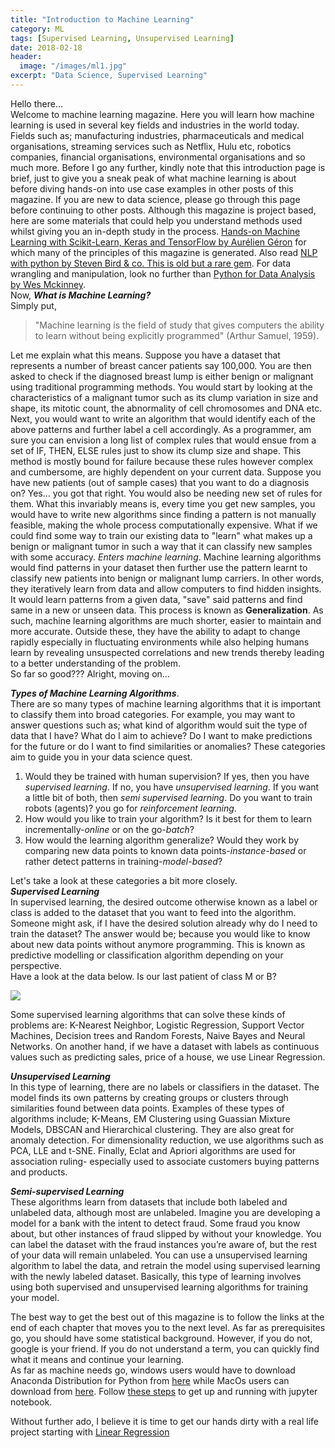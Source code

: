 ```yaml
---
title: "Introduction to Machine Learning"
category: ML
tags: [Supervised Learning, Unsupervised Learning]
date: 2018-02-18
header:
  image: "/images/ml1.jpg"
excerpt: "Data Science, Supervised Learning"
---
```


Hello there...  
Welcome to machine learning magazine. Here you will learn how machine learning is used in several key fields and industries in the world today. Fields such as; manufacturing industries, pharmaceuticals and medical organisations, streaming services such as Netflix, Hulu etc, robotics companies, financial organisations, environmental organisations and so much more. Before I go any further, kindly note that this introduction page is brief, just to give you a sneak peak of what machine learning is about before diving hands-on into use case examples in other posts of this magazine. If you are new to data science, please go through this page before continuing to other posts. Although this magazine is project based, here are some materials that could help you understand methods used whilst giving you an in-depth study in the process. [Hands-on Machine Learning with Scikit-Learn, Keras and TensorFlow by Aurélien Géron](https://learning.oreilly.com/library/view/hands-on-machine-learning/9781492032632/) for which many of the principles of this magazine is generated. Also read [NLP with python by Steven Bird & co. This is old but a rare gem](http://www.nltk.org/book/). For data wrangling and manipulation, look no further than [Python for Data Analysis by Wes Mckinney](https://learning.oreilly.com/library/view/python-for-data/9781491957653/).  
Now, ***What is Machine Learning?***   
Simply put,  
>"Machine learning is the field of study that gives computers the ability to learn without being explicitly programmed" (Arthur Samuel, 1959).

Let me explain what this means. Suppose you have a dataset that represents a number of breast cancer patients say 100,000. You are then asked to check if the diagnosed breast lump is either benign or malignant using traditional programming methods. You would start by looking at the characteristics of a malignant tumor such as its clump variation in size and shape, its mitotic count, the abnormality of cell chromosomes and DNA etc. Next, you would want to write an algorithm that would identify each of the above patterns and further label a cell accordingly. As a programmer, am sure you can envision a long list of complex rules that would ensue from a set of IF, THEN, ELSE rules just to show its clump size and shape. This method is mostly bound for failure because these rules however complex and cumbersome, are highly dependent on your current data. Suppose you have new patients (out of sample cases) that you want to do a diagnosis on? Yes... you got that right. You would also be needing new set of rules for them. What this invariably means is, every time you get new samples, you would have to write new algorithms since finding a pattern is not manually feasible, making the whole process  computationally expensive. What if we could find some way to train our existing data to "learn" what makes up a benign or malignant tumor in such a way that it can classify new samples with some accuracy. *Enters machine learning*. Machine learning algorithms would find patterns in your dataset then further use the pattern learnt to classify new patients into benign or malignant lump carriers. In other words, they iteratively learn from data and allow computers to find hidden insights. It would learn patterns from a given data, "save" said patterns and find same in a new or unseen data. This process is known as **Generalization**. As such, machine learning algorithms are much shorter, easier to maintain and more accurate. Outside these, they have the ability to adapt to change rapidly especially in fluctuating environments while also helping humans learn by revealing unsuspected correlations and new trends thereby leading to a better understanding of the problem.  
So far so good??? Alright, moving on...  

***Types of Machine Learning Algorithms***.  
There are so many types of machine learning algorithms that it is important to classify them into broad categories. For example, you may want to answer questions such as; what kind of algorithm would suit the type of data that I have? What do I aim to achieve? Do I want to make predictions for the future or do I want to find similarities or anomalies? These categories aim to guide you in your data science quest.
1. Would they be trained with human supervision? If yes, then you have *supervised learning*. If no, you have *unsupervised learning*. If you want a little bit of both, then *semi supervised learning*. Do you want to train robots (agents)? you go for *reinforcement learning*.
2. How would you like to train your algorithm? Is it best for them to learn incrementally-*online* or on the go-*batch*?
3. How would the learning algorithm generalize? Would they work by comparing new data points to known data points-*instance-based* or rather detect patterns in training-*model-based*?  

Let's take a look at these categories a bit more closely.  
***Supervised Learning***  
In supervised learning, the desired outcome otherwise known as a label or class is added to the dataset that you want to feed into the algorithm. Someone might ask, if I have the desired solution already why do I need to train the dataset? The answer would be; because you would like to know about new data points without anymore programming. This is known as predictive modelling or classification algorithm depending on your perspective.  
Have a look at the data below. Is our last patient of class M or B?

<img src="{{ site.url }}{{ site.baseurl }}/images/tumor.jpg">  

Some supervised learning algorithms that can solve these kinds of problems are:
K-Nearest Neighbor, Logistic Regression, Support Vector Machines, Decision trees and Random Forests, Naive Bayes and Neural Networks. On another hand, if we have a dataset with labels as continuous values such as predicting sales, price of a house, we use Linear Regression.

***Unsupervised Learning***  
In this type of learning, there are no labels or classifiers in the dataset. The model finds its own patterns by creating groups or clusters through similarities found between data points. Examples of these types of algorithms include; K-Means, EM Clustering using Guassian Mixture Models, DBSCAN and Hierarchical clustering. They are also great for anomaly detection. For dimensionality reduction, we use algorithms such as PCA, LLE and t-SNE. Finally, Eclat and Apriori algorithms are used for association ruling- especially used to associate customers buying patterns and products.

***Semi-supervised Learning***  
These algorithms learn from datasets that include both labeled and unlabeled data, although most are unlabeled. Imagine you are developing a model for a  bank with the intent to detect fraud. Some fraud you know about, but other instances of fraud slipped by without your knowledge. You can label the dataset with the fraud instances you’re aware of, but the rest of your data will remain unlabeled. You can use a unsupervised learning algorithm to label the data, and retrain the model using supervised learning with the newly labeled dataset. Basically, this type of learning involves using both supervised and unsupervised learning algorithms for training your model.  

The best way to get the best out of this magazine is to follow the links at the end of each chapter that moves you to the next level. As far as prerequisites go, you should have some statistical background. However, if you do not, google is your friend. If you do not understand a term, you can quickly find what it means and continue your learning.  
As far as machine needs go, windows users would have to download Anaconda Distribution for Python from [here](https://www.anaconda.com/distribution/) while MacOs users can download from [here](https://docs.anaconda.com/anaconda/install/mac-os/). Follow [these steps](https://jupyter-notebook-beginner-guide.readthedocs.io/en/latest/execute.html) to get up and running with jupyter notebook.

Without further ado, I believe it is time to get our hands dirty with a real life project starting with [Linear Regression](https://meesaan.github.io/enigma.github.io/ml/linear-regression/)
